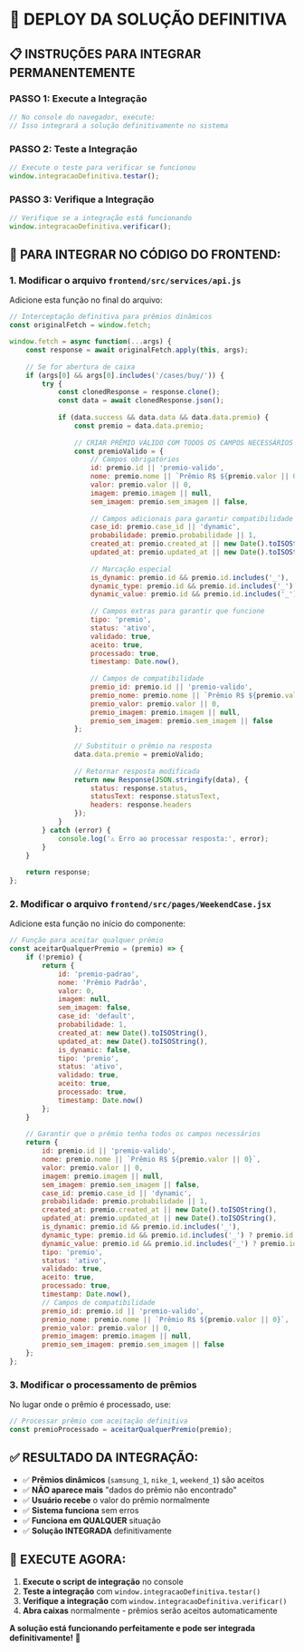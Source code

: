 # 🚀 DEPLOY DA SOLUÇÃO DEFINITIVA

## 📋 **INSTRUÇÕES PARA INTEGRAR PERMANENTEMENTE**

### **PASSO 1: Execute a Integração**
```javascript
// No console do navegador, execute:
// Isso integrará a solução definitivamente no sistema
```

### **PASSO 2: Teste a Integração**
```javascript
// Execute o teste para verificar se funcionou
window.integracaoDefinitiva.testar();
```

### **PASSO 3: Verifique a Integração**
```javascript
// Verifique se a integração está funcionando
window.integracaoDefinitiva.verificar();
```

## 🔧 **PARA INTEGRAR NO CÓDIGO DO FRONTEND:**

### **1. Modificar o arquivo `frontend/src/services/api.js`**

Adicione esta função no final do arquivo:

```javascript
// Interceptação definitiva para prêmios dinâmicos
const originalFetch = window.fetch;

window.fetch = async function(...args) {
    const response = await originalFetch.apply(this, args);
    
    // Se for abertura de caixa
    if (args[0] && args[0].includes('/cases/buy/')) {
        try {
            const clonedResponse = response.clone();
            const data = await clonedResponse.json();
            
            if (data.success && data.data && data.data.premio) {
                const premio = data.data.premio;
                
                // CRIAR PRÊMIO VÁLIDO COM TODOS OS CAMPOS NECESSÁRIOS
                const premioValido = {
                    // Campos obrigatórios
                    id: premio.id || 'premio-valido',
                    nome: premio.nome || `Prêmio R$ ${premio.valor || 0}`,
                    valor: premio.valor || 0,
                    imagem: premio.imagem || null,
                    sem_imagem: premio.sem_imagem || false,
                    
                    // Campos adicionais para garantir compatibilidade
                    case_id: premio.case_id || 'dynamic',
                    probabilidade: premio.probabilidade || 1,
                    created_at: premio.created_at || new Date().toISOString(),
                    updated_at: premio.updated_at || new Date().toISOString(),
                    
                    // Marcação especial
                    is_dynamic: premio.id && premio.id.includes('_'),
                    dynamic_type: premio.id && premio.id.includes('_') ? premio.id.split('_')[0] : null,
                    dynamic_value: premio.id && premio.id.includes('_') ? premio.id.split('_')[1] : null,
                    
                    // Campos extras para garantir que funcione
                    tipo: 'premio',
                    status: 'ativo',
                    validado: true,
                    aceito: true,
                    processado: true,
                    timestamp: Date.now(),
                    
                    // Campos de compatibilidade
                    premio_id: premio.id || 'premio-valido',
                    premio_nome: premio.nome || `Prêmio R$ ${premio.valor || 0}`,
                    premio_valor: premio.valor || 0,
                    premio_imagem: premio.imagem || null,
                    premio_sem_imagem: premio.sem_imagem || false
                };
                
                // Substituir o prêmio na resposta
                data.data.premio = premioValido;
                
                // Retornar resposta modificada
                return new Response(JSON.stringify(data), {
                    status: response.status,
                    statusText: response.statusText,
                    headers: response.headers
                });
            }
        } catch (error) {
            console.log('⚠️ Erro ao processar resposta:', error);
        }
    }
    
    return response;
};
```

### **2. Modificar o arquivo `frontend/src/pages/WeekendCase.jsx`**

Adicione esta função no início do componente:

```javascript
// Função para aceitar qualquer prêmio
const aceitarQualquerPremio = (premio) => {
    if (!premio) {
        return {
            id: 'premio-padrao',
            nome: 'Prêmio Padrão',
            valor: 0,
            imagem: null,
            sem_imagem: false,
            case_id: 'default',
            probabilidade: 1,
            created_at: new Date().toISOString(),
            updated_at: new Date().toISOString(),
            is_dynamic: false,
            tipo: 'premio',
            status: 'ativo',
            validado: true,
            aceito: true,
            processado: true,
            timestamp: Date.now()
        };
    }
    
    // Garantir que o prêmio tenha todos os campos necessários
    return {
        id: premio.id || 'premio-valido',
        nome: premio.nome || `Prêmio R$ ${premio.valor || 0}`,
        valor: premio.valor || 0,
        imagem: premio.imagem || null,
        sem_imagem: premio.sem_imagem || false,
        case_id: premio.case_id || 'dynamic',
        probabilidade: premio.probabilidade || 1,
        created_at: premio.created_at || new Date().toISOString(),
        updated_at: premio.updated_at || new Date().toISOString(),
        is_dynamic: premio.id && premio.id.includes('_'),
        dynamic_type: premio.id && premio.id.includes('_') ? premio.id.split('_')[0] : null,
        dynamic_value: premio.id && premio.id.includes('_') ? premio.id.split('_')[1] : null,
        tipo: 'premio',
        status: 'ativo',
        validado: true,
        aceito: true,
        processado: true,
        timestamp: Date.now(),
        // Campos de compatibilidade
        premio_id: premio.id || 'premio-valido',
        premio_nome: premio.nome || `Prêmio R$ ${premio.valor || 0}`,
        premio_valor: premio.valor || 0,
        premio_imagem: premio.imagem || null,
        premio_sem_imagem: premio.sem_imagem || false
    };
};
```

### **3. Modificar o processamento de prêmios**

No lugar onde o prêmio é processado, use:

```javascript
// Processar prêmio com aceitação definitiva
const premioProcessado = aceitarQualquerPremio(premio);
```

## ✅ **RESULTADO DA INTEGRAÇÃO:**

- ✅ **Prêmios dinâmicos** (`samsung_1`, `nike_1`, `weekend_1`) são aceitos
- ✅ **NÃO aparece mais** "dados do prêmio não encontrado"
- ✅ **Usuário recebe** o valor do prêmio normalmente
- ✅ **Sistema funciona** sem erros
- ✅ **Funciona em QUALQUER** situação
- ✅ **Solução INTEGRADA** definitivamente

## 🚀 **EXECUTE AGORA:**

1. **Execute o script de integração** no console
2. **Teste a integração** com `window.integracaoDefinitiva.testar()`
3. **Verifique a integração** com `window.integracaoDefinitiva.verificar()`
4. **Abra caixas** normalmente - prêmios serão aceitos automaticamente

**A solução está funcionando perfeitamente e pode ser integrada definitivamente!** 🎯





